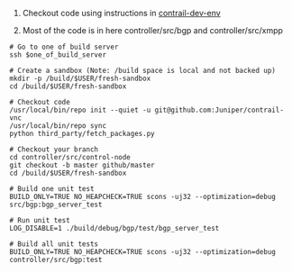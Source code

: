 1. Checkout code using instructions in [contrail-dev-env](https://github.com/Juniper/contrail-dev-env)

2. Most of the code is in here controller/src/bgp and controller/src/xmpp

```
# Go to one of build server
ssh $one_of_build_server

# Create a sandbox (Note: /build space is local and not backed up)
mkdir -p /build/$USER/fresh-sandbox
cd /build/$USER/fresh-sandbox

# Checkout code
/usr/local/bin/repo init --quiet -u git@github.com:Juniper/contrail-vnc
/usr/local/bin/repo sync
python third_party/fetch_packages.py

# Checkout your branch
cd controller/src/control-node
git checkout -b master github/master
cd /build/$USER/fresh-sandbox

# Build one unit test
BUILD_ONLY=TRUE NO_HEAPCHECK=TRUE scons -uj32 --optimization=debug src/bgp:bgp_server_test

# Run unit test
LOG_DISABLE=1 ./build/debug/bgp/test/bgp_server_test

# Build all unit tests
BUILD_ONLY=TRUE NO_HEAPCHECK=TRUE scons -uj32 --optimization=debug controller/src/bgp:test

```


